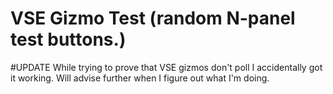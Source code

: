 # VSE Gizmo Test (random N-panel test buttons.)

#UPDATE
While trying to prove that VSE gizmos don't poll I accidentally got it working.  Will advise further when I figure out what I'm doing.
